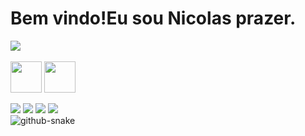 <div> 
  <h1 align="left"> Bem vindo!Eu sou Nicolas prazer.</h1>
  <img src="https://github-readme-stats.vercel.app/api?username=NicolasOliveiraDS&include_all_commits=false&theme=dracula&show_icons=false"/>
</div>

<div style="display:inline-block"><br>
  <img gap="30" align="center" height="50" widht="60" src="https://cdn.jsdelivr.net/gh/devicons/devicon@latest/icons/html5/html5-original.svg" />
  <img  gap="30" align="center" height="50" widht="60" src="https://cdn.jsdelivr.net/gh/devicons/devicon@latest/icons/css3/css3-original.svg" />
</div>                    

<div><br>
  <a><img src="https://img.shields.io/badge/WhatsApp-25D366?style=for-the-badge&logo=whatsapp&logoColor=white" target="_blank" ></a>
  <a><img src="https://img.shields.io/badge/GitHub-100000?style=for-the-badge&logo=github&logoColor=white"></a>
  <a><img src="https://img.shields.io/badge/Instagram-E4405F?style=for-the-badge&logo=instagram&logoColor=white"></a>
  <a><img src="https://img.shields.io/badge/TikTok-000000?style=for-the-badge&logo=tiktok&logoColor=white"></a>
</div>

<picture>
  <source media="(prefers-color-scheme: dark)" srcset="github-snake-dark.svg" />
  <source media="(prefers-color-scheme: light)" srcset="github-snake.svg" />
  <img alt="github-snake" src="github-snake.svg" />
</picture>
